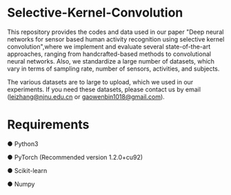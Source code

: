 # Selective-Kernel-Convolution
This repository provides the codes and data used in our paper "Deep neural networks for sensor based human activity recognition using selective kernel convolution",where we implement and evaluate several state-of-the-art approaches, ranging from handcrafted-based methods to convolutional neural networks. Also, we standardize a large number of datasets, which vary in terms of sampling rate, number of sensors, activities, and subjects.

The various datasets are to large to upload, which we used in our experiments. If you need these datasets, please contact us by email (leizhang@njnu.edu.cn or gaowenbin1018@gmail.com).

# Requirements
● Python3

● PyTorch (Recommended version 1.2.0+cu92)

● Scikit-learn

● Numpy
